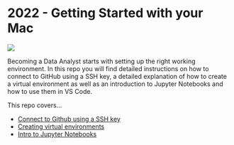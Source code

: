 # 2022 - Getting Started with your Mac

![](https://imgs.xkcd.com/comics/python_environment.png)

Becoming a Data Analyst starts with setting up the right working environment. In this repo you will find detailed instructions on how to connect to GitHub using a SSH key, a detailed explanation of how to create a virtual environment as well as an introduction to Jupyter Notebooks and how to use them in VS Code.

This repo covers...
* [Connect to Github using a SSH key](1_GitHub_SSH.md)
* [Creating virtual environments](2_Virtual_environments_Anaconda_Miniconda.md)
* [Intro to Jupyter Notebooks](3_Intro_to_Notebooks.ipynb)
